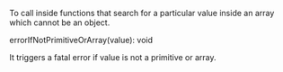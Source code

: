 To call inside functions that search for a particular value inside an array which cannot be an object.

errorIfNotPrimitiveOrArray(value): void

It triggers a fatal error if value is not a primitive or array.